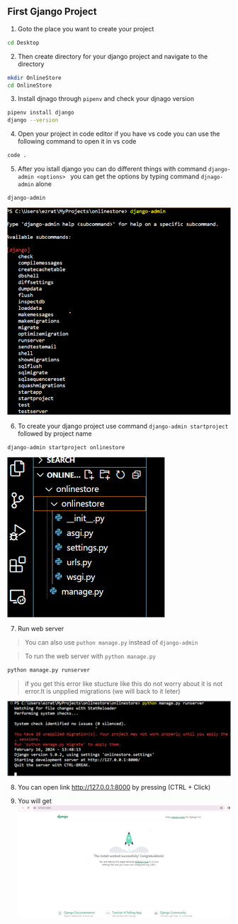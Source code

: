 ## First Gjango Project

1. Goto the place you want to create your project

```bash
cd Desktop
```
2. Then create directory for your django project and navigate to the directory

```bash
mkdir OnlineStore
cd OnlineStore
```
3. Install djnago through `pipenv` and check your djnago version
```bash
pipenv install django
django --version
```
4. Open your project in code editor
if you have vs code you can use the following command to open it in vs code
```bash
code .
```
5. After you istall django you can do different things with command `django-admin <options> `
you can get the options by typing command `djnago-admin` alone
```bash
django-admin
```
![django-admin command ](../Images/django-admin.png)

6. To create your django project  use command `django-admin startproject` followed by project name
```bash
django-admin startproject onlinestore
```
![Proejct structure ](../Images/project%20folder%20structure.png)

7. Run web server

> You can also use `puthon manage.py` instead of `django-admin`

> To run the web server with `python manage.py` 
```bash
python manage.py runserver
```

> if you get this error like stucture like this do not worry about it is not error.It is unpplied migrations (we will back to it leter)

![Web server](../Images/Web-Server.png)

8. You can  open link http://127.0.0.1:8000 by pressing (CTRL + Click)

9. You will get
![Run webserver](../Images/run.png)